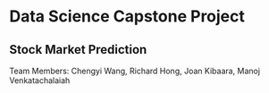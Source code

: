 # Data Science Capstone Project 

## Stock Market Prediction

Team Members:
Chengyi Wang,
Richard Hong,
Joan Kibaara, 
Manoj Venkatachalaiah

